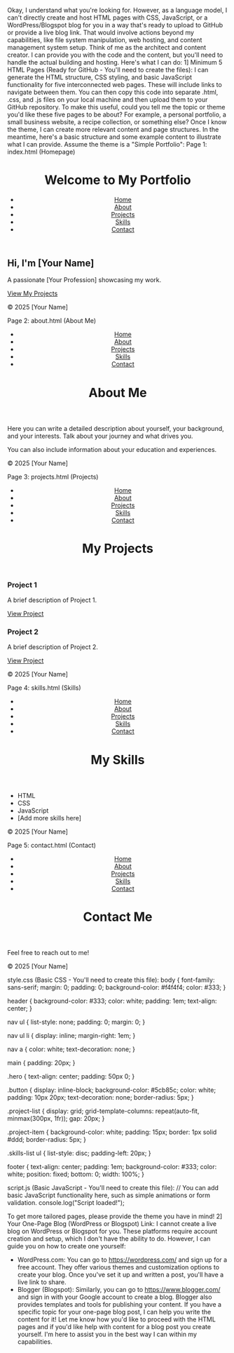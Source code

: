 Okay, I understand what you're looking for. However, as a language model, I can't directly create and host HTML pages with CSS, JavaScript, or a WordPress/Blogspot blog for you in a way that's ready to upload to GitHub or provide a live blog link. That would involve actions beyond my capabilities, like file system manipulation, web hosting, and content management system setup.
Think of me as the architect and content creator. I can provide you with the code and the content, but you'll need to handle the actual building and hosting.
Here's what I can do:
1] Minimum 5 HTML Pages (Ready for GitHub - You'll need to create the files):
I can generate the HTML structure, CSS styling, and basic JavaScript functionality for five interconnected web pages. These will include links to navigate between them. You can then copy this code into separate .html, .css, and .js files on your local machine and then upload them to your GitHub repository.
To make this useful, could you tell me the topic or theme you'd like these five pages to be about? For example, a personal portfolio, a small business website, a recipe collection, or something else? Once I know the theme, I can create more relevant content and page structures.
In the meantime, here's a basic structure and some example content to illustrate what I can provide. Assume the theme is a "Simple Portfolio":
Page 1: index.html (Homepage)
<!DOCTYPE html>
<html lang="en">
<head>
    <meta charset="UTF-8">
    <meta name="viewport" content="width=device-width, initial-scale=1.0">
    <title>My Simple Portfolio</title>
    <link rel="stylesheet" href="style.css">
</head>
<body>
    <header>
        <h1>Welcome to My Portfolio</h1>
        <nav>
            <ul>
                <li><a href="index.html">Home</a></li>
                <li><a href="about.html">About</a></li>
                <li><a href="projects.html">Projects</a></li>
                <li><a href="skills.html">Skills</a></li>
                <li><a href="contact.html">Contact</a></li>
            </ul>
        </nav>
    </header>
    <main>
        <section class="hero">
            <h2>Hi, I'm [Your Name]</h2>
            <p>A passionate [Your Profession] showcasing my work.</p>
            <a href="projects.html" class="button">View My Projects</a>
        </section>
    </main>
    <footer>
        <p>&copy; 2025 [Your Name]</p>
    </footer>
    <script src="script.js"></script>
</body>
</html>

Page 2: about.html (About Me)
<!DOCTYPE html>
<html lang="en">
<head>
    <meta charset="UTF-8">
    <meta name="viewport" content="width=device-width, initial-scale=1.0">
    <title>About Me</title>
    <link rel="stylesheet" href="style.css">
</head>
<body>
    <header>
        <nav>
            <ul>
                <li><a href="index.html">Home</a></li>
                <li><a href="about.html">About</a></li>
                <li><a href="projects.html">Projects</a></li>
                <li><a href="skills.html">Skills</a></li>
                <li><a href="contact.html">Contact</a></li>
            </ul>
        </nav>
        <h1>About Me</h1>
    </header>
    <main>
        <section class="about-content">
            <p>Here you can write a detailed description about yourself, your background, and your interests. Talk about your journey and what drives you.</p>
            <p>You can also include information about your education and experiences.</p>
        </section>
    </main>
    <footer>
        <p>&copy; 2025 [Your Name]</p>
    </footer>
    <script src="script.js"></script>
</body>
</html>

Page 3: projects.html (Projects)
<!DOCTYPE html>
<html lang="en">
<head>
    <meta charset="UTF-8">
    <meta name="viewport" content="width=device-width, initial-scale=1.0">
    <title>My Projects</title>
    <link rel="stylesheet" href="style.css">
</head>
<body>
    <header>
        <nav>
            <ul>
                <li><a href="index.html">Home</a></li>
                <li><a href="about.html">About</a></li>
                <li><a href="projects.html">Projects</a></li>
                <li><a href="skills.html">Skills</a></li>
                <li><a href="contact.html">Contact</a></li>
            </ul>
        </nav>
        <h1>My Projects</h1>
    </header>
    <main>
        <section class="project-list">
            <div class="project-item">
                <h3>Project 1</h3>
                <p>A brief description of Project 1.</p>
                <a href="#">View Project</a>
            </div>
            <div class="project-item">
                <h3>Project 2</h3>
                <p>A brief description of Project 2.</p>
                <a href="#">View Project</a>
            </div>
            </ul>
        </section>
    </main>
    <footer>
        <p>&copy; 2025 [Your Name]</p>
    </footer>
    <script src="script.js"></script>
</body>
</html>

Page 4: skills.html (Skills)
<!DOCTYPE html>
<html lang="en">
<head>
    <meta charset="UTF-8">
    <meta name="viewport" content="width=device-width, initial-scale=1.0">
    <title>My Skills</title>
    <link rel="stylesheet" href="style.css">
</head>
<body>
    <header>
        <nav>
            <ul>
                <li><a href="index.html">Home</a></li>
                <li><a href="about.html">About</a></li>
                <li><a href="projects.html">Projects</a></li>
                <li><a href="skills.html">Skills</a></li>
                <li><a href="contact.html">Contact</a></li>
            </ul>
        </nav>
        <h1>My Skills</h1>
    </header>
    <main>
        <section class="skills-list">
            <ul>
                <li>HTML</li>
                <li>CSS</li>
                <li>JavaScript</li>
                <li>[Add more skills here]</li>
            </ul>
        </section>
    </main>
    <footer>
        <p>&copy; 2025 [Your Name]</p>
    </footer>
    <script src="script.js"></script>
</body>
</html>

Page 5: contact.html (Contact)
<!DOCTYPE html>
<html lang="en">
<head>
    <meta charset="UTF-8">
    <meta name="viewport" content="width=device-width, initial-scale=1.0">
    <title>Contact Me</title>
    <link rel="stylesheet" href="style.css">
</head>
<body>
    <header>
        <nav>
            <ul>
                <li><a href="index.html">Home</a></li>
                <li><a href="about.html">About</a></li>
                <li><a href="projects.html">Projects</a></li>
                <li><a href="skills.html">Skills</a></li>
                <li><a href="contact.html">Contact</a></li>
            </ul>
        </nav>
        <h1>Contact Me</h1>
    </header>
    <main>
        <section class="contact-form">
            <p>Feel free to reach out to me!</p>
            </section>
    </main>
    <footer>
        <p>&copy; 2025 [Your Name]</p>
    </footer>
    <script src="script.js"></script>
</body>
</html>

style.css (Basic CSS - You'll need to create this file):
body {
    font-family: sans-serif;
    margin: 0;
    padding: 0;
    background-color: #f4f4f4;
    color: #333;
}

header {
    background-color: #333;
    color: white;
    padding: 1em;
    text-align: center;
}

nav ul {
    list-style: none;
    padding: 0;
    margin: 0;
}

nav ul li {
    display: inline;
    margin-right: 1em;
}

nav a {
    color: white;
    text-decoration: none;
}

main {
    padding: 20px;
}

.hero {
    text-align: center;
    padding: 50px 0;
}

.button {
    display: inline-block;
    background-color: #5cb85c;
    color: white;
    padding: 10px 20px;
    text-decoration: none;
    border-radius: 5px;
}

.project-list {
    display: grid;
    grid-template-columns: repeat(auto-fit, minmax(300px, 1fr));
    gap: 20px;
}

.project-item {
    background-color: white;
    padding: 15px;
    border: 1px solid #ddd;
    border-radius: 5px;
}

.skills-list ul {
    list-style: disc;
    padding-left: 20px;
}

footer {
    text-align: center;
    padding: 1em;
    background-color: #333;
    color: white;
    position: fixed;
    bottom: 0;
    width: 100%;
}

script.js (Basic JavaScript - You'll need to create this file):
// You can add basic JavaScript functionality here, such as simple animations or form validation.
console.log("Script loaded!");

To get more tailored pages, please provide the theme you have in mind!
2] Your One-Page Blog (WordPress or Blogspot) Link:
I cannot create a live blog on WordPress or Blogspot for you. These platforms require account creation and setup, which I don't have the ability to do.
However, I can guide you on how to create one yourself:
 * WordPress.com: You can go to https://wordpress.com/ and sign up for a free account. They offer various themes and customization options to create your blog. Once you've set it up and written a post, you'll have a live link to share.
 * Blogger (Blogspot): Similarly, you can go to https://www.blogger.com/ and sign in with your Google account to create a blog. Blogger also provides templates and tools for publishing your content.
If you have a specific topic for your one-page blog post, I can help you write the content for it!
Let me know how you'd like to proceed with the HTML pages and if you'd like help with content for a blog post you create yourself. I'm here to assist you in the best way I can within my capabilities.
